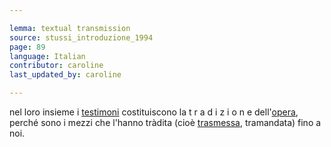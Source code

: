 ```yaml
---

lemma: textual transmission
source: stussi_introduzione_1994
page: 89
language: Italian
contributor: caroline
last_updated_by: caroline

---
```


nel loro insieme i [testimoni](witness.html) costituiscono la t r a d i z i o n e dell'[opera](textWork.html), perché sono i mezzi che l'hanno tràdita (cioè [trasmessa](textualTransmission.html), tramandata) fino a noi.
